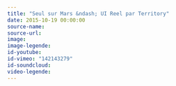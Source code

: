```yaml
---
title: "Seul sur Mars &ndash; UI Reel par Territory"
date: 2015-10-19 00:00:00
source-name:
source-url:
image:
image-legende:
id-youtube:
id-vimeo: "142143279"
id-soundcloud:
video-legende:
---
```


